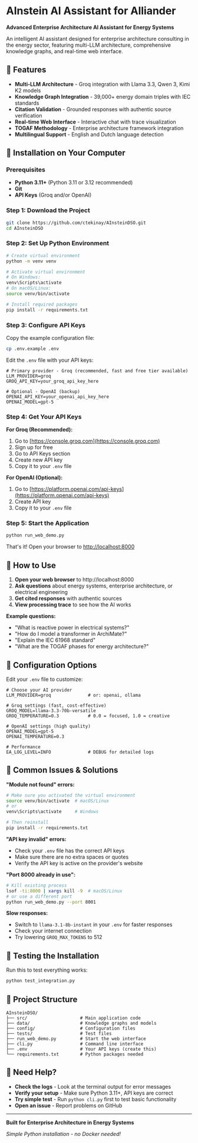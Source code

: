 # AInstein AI Assistant for Alliander

**Advanced Enterprise Architecture AI Assistant for Energy Systems**

An intelligent AI assistant designed for enterprise architecture consulting in the energy sector, featuring multi-LLM architecture, comprehensive knowledge graphs, and real-time web interface.

## 🌟 Features

- **Multi-LLM Architecture** - Groq integration with Llama 3.3, Qwen 3, Kimi K2 models
- **Knowledge Graph Integration** - 39,000+ energy domain triples with IEC standards
- **Citation Validation** - Grounded responses with authentic source verification
- **Real-time Web Interface** - Interactive chat with trace visualization
- **TOGAF Methodology** - Enterprise architecture framework integration
- **Multilingual Support** - English and Dutch language detection

## 🚀 Installation on Your Computer

### Prerequisites

- **Python 3.11+** (Python 3.11 or 3.12 recommended)
- **Git**
- **API Keys** (Groq and/or OpenAI)

### Step 1: Download the Project

```bash
git clone https://github.com/ctekinay/AInsteinDSO.git
cd AInsteinDSO
```

### Step 2: Set Up Python Environment

```bash
# Create virtual environment
python -m venv venv

# Activate virtual environment
# On Windows:
venv\Scripts\activate
# On macOS/Linux:
source venv/bin/activate

# Install required packages
pip install -r requirements.txt
```

### Step 3: Configure API Keys

Copy the example configuration file:
```bash
cp .env.example .env
```

Edit the `.env` file with your API keys:
```env
# Primary provider - Groq (recommended, fast and free tier available)
LLM_PROVIDER=groq
GROQ_API_KEY=your_groq_api_key_here

# Optional - OpenAI (backup)
OPENAI_API_KEY=your_openai_api_key_here
OPENAI_MODEL=gpt-5
```

### Step 4: Get Your API Keys

**For Groq (Recommended):**
1. Go to [https://console.groq.com](https://console.groq.com)
2. Sign up for free
3. Go to API Keys section
4. Create new API key
5. Copy it to your `.env` file

**For OpenAI (Optional):**
1. Go to [https://platform.openai.com/api-keys](https://platform.openai.com/api-keys)
2. Create API key
3. Copy it to your `.env` file

### Step 5: Start the Application

```bash
python run_web_demo.py
```

That's it! Open your browser to [http://localhost:8000](http://localhost:8000)

## 💬 How to Use

1. **Open your web browser** to http://localhost:8000
2. **Ask questions** about energy systems, enterprise architecture, or electrical engineering
3. **Get cited responses** with authentic sources
4. **View processing trace** to see how the AI works

**Example questions:**
- "What is reactive power in electrical systems?"
- "How do I model a transformer in ArchiMate?"
- "Explain the IEC 61968 standard"
- "What are the TOGAF phases for energy architecture?"

## 🔧 Configuration Options

Edit your `.env` file to customize:

```env
# Choose your AI provider
LLM_PROVIDER=groq              # or: openai, ollama

# Groq settings (fast, cost-effective)
GROQ_MODEL=llama-3.3-70b-versatile
GROQ_TEMPERATURE=0.3           # 0.0 = focused, 1.0 = creative

# OpenAI settings (high quality)
OPENAI_MODEL=gpt-5
OPENAI_TEMPERATURE=0.3

# Performance
EA_LOG_LEVEL=INFO              # DEBUG for detailed logs
```

## 🐛 Common Issues & Solutions

**"Module not found" errors:**
```bash
# Make sure you activated the virtual environment
source venv/bin/activate  # macOS/Linux
# or
venv\Scripts\activate     # Windows

# Then reinstall
pip install -r requirements.txt
```

**"API key invalid" errors:**
- Check your `.env` file has the correct API keys
- Make sure there are no extra spaces or quotes
- Verify the API key is active on the provider's website

**"Port 8000 already in use":**
```bash
# Kill existing process
lsof -ti:8000 | xargs kill -9  # macOS/Linux
# or use a different port
python run_web_demo.py --port 8001
```

**Slow responses:**
- Switch to `llama-3.1-8b-instant` in your `.env` for faster responses
- Check your internet connection
- Try lowering `GROQ_MAX_TOKENS` to 512

## 🧪 Testing the Installation

Run this to test everything works:
```bash
python test_integration.py
```

## 📁 Project Structure

```
AInsteinDSO/
├── src/                    # Main application code
├── data/                   # Knowledge graphs and models
├── config/                 # Configuration files
├── tests/                  # Test files
├── run_web_demo.py         # Start the web interface
├── cli.py                  # Command line interface
├── .env                    # Your API keys (create this)
└── requirements.txt        # Python packages needed
```

## 🤝 Need Help?

- **Check the logs** - Look at the terminal output for error messages
- **Verify your setup** - Make sure Python 3.11+, API keys are correct
- **Try simple test** - Run `python cli.py` first to test basic functionality
- **Open an issue** - Report problems on GitHub

---

**Built for Enterprise Architecture in Energy Systems**

*Simple Python installation - no Docker needed!*
